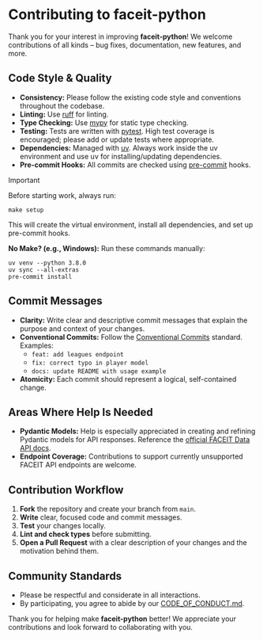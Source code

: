 # Contributing to faceit-python

Thank you for your interest in improving **faceit-python**!
We welcome contributions of all kinds – bug fixes, documentation, new features, and more.

## Code Style & Quality

- **Consistency:** Please follow the existing code style and conventions throughout the codebase.
- **Linting:** Use [ruff](https://github.com/astral-sh/ruff) for linting.
- **Type Checking:** Use [mypy](https://mypy-lang.org/) for static type checking.
- **Testing:** Tests are written with [pytest](https://docs.pytest.org/). High test coverage is encouraged; please add or update tests where appropriate.
- **Dependencies:** Managed with [uv](https://github.com/astral-sh/uv). Always work inside the uv environment and use uv for installing/updating dependencies.
- **Pre-commit Hooks:** All commits are checked using [pre-commit](https://pre-commit.com/) hooks.

> [!IMPORTANT]
> Before starting work, always run:
>
> ```
> make setup
> ```
>
> This will create the virtual environment, install all dependencies, and set up pre-commit hooks.
>
> **No Make? (e.g., Windows):**
> Run these commands manually:
>
> ```
> uv venv --python 3.8.0
> uv sync --all-extras
> pre-commit install
> ```

## Commit Messages

- **Clarity:** Write clear and descriptive commit messages that explain the purpose and context of your changes.
- **Conventional Commits:** Follow the [Conventional Commits](https://www.conventionalcommits.org/) standard. Examples:
  - `feat: add leagues endpoint`
  - `fix: correct typo in player model`
  - `docs: update README with usage example`
- **Atomicity:** Each commit should represent a logical, self-contained change.

## Areas Where Help Is Needed

- **Pydantic Models:** Help is especially appreciated in creating and refining Pydantic models for API responses. Reference the [official FACEIT Data API docs](https://docs.faceit.com/docs/data-api/data).
- **Endpoint Coverage:** Contributions to support currently unsupported FACEIT API endpoints are welcome.

## Contribution Workflow

1. **Fork** the repository and create your branch from `main`.
2. **Write** clear, focused code and commit messages.
3. **Test** your changes locally.
4. **Lint and check types** before submitting.
5. **Open a Pull Request** with a clear description of your changes and the motivation behind them.

## Community Standards

- Please be respectful and considerate in all interactions.
- By participating, you agree to abide by our [CODE_OF_CONDUCT.md](CODE_OF_CONDUCT.md).

Thank you for helping make **faceit-python** better!
We appreciate your contributions and look forward to collaborating with you.
